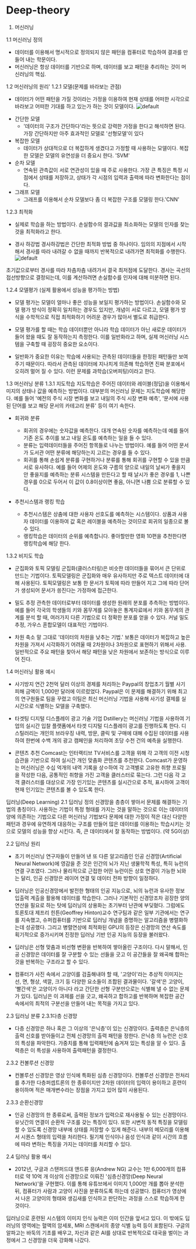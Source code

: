 # Deep-theory
1. 머신러닝

1.1 머신러닝 정의
- 데이터를 이용해서 명시적으로 정의되지 않은 패턴을 컴퓨터로 학습하여 결과를 만들어 내는 학문이다.
- 머신러닝은 항상 데이터를 기반으로 하며, 데이터를 보고 패턴을 추리하는 것이 머신러닝의 핵심.

1.2 머신러닝의 원리'
1.2.1 모델(문제를 바라보는 관점)
- 데이터가 어떤 패턴을 가질 것이라는 가정을 이용하여 현재 상태를 어떠한 시각으로 바라보고 어떠한 기대를 하고 있는가 하는 것이 모델이다.
![default](https://user-images.githubusercontent.com/40047360/43994469-2737733c-9dd8-11e8-981e-4f80c99a7f19.png)

* 간단한 모델
  * '데이터의 구조가 간단하다'라는 뜻으로 강력한 가정을 한다고 해석하면 된다. 가장 간단하지만 아주 효과적인 모델로 '선형모델'이 있다
* 복잡한 모델
  * 데이터가 상대적으로 더 복잡하게 생겼다고 가정할 때 사용하는 모델이다. 복잡한 모델은 모델의 유연성을 더 중요시 한다. 'SVM'
* 순차 모델
  * 연속된 관측값이 서로 연관성이 있을 때 주로 사용한다. 가장 큰 특징은 특정 시점에서 상태를 저장하고, 상태가 각 시점의 입력과 출력에 따라 
    변화한다는 점이다.
* 그래프 모델
  * 그래프를 이용해서 순차 모델보다 좀 더 복잡한 구조를 모델링 한다.'CNN'


1.2.3 최적화
- 실제로 학습을 하는 방법이다. 손실함수의 결과값을 최소화하는 모델의 인자를 찾는 것을 최적화라고 한다.

* 경사 하강법
경사하강법은 간단한 최적화 방법 중 하나이다. 임의의 지점에서 시작해서 경사를 따라 내려갈 수 없을 때까지 반복적으로 내려가면 최적화를 수행한다.
![default](https://user-images.githubusercontent.com/40047360/43995070-96556468-9de2-11e8-84c8-27f3e73b5ae9.png)

초기값으로부터 경사를 따라 차츰차츰 내려가서 결국 최저점에 도달한다. 경사는 곡선의 접선방향으로 결정되는데, 이를 계산하려면 손실함수를 인자에 대해 미분하면 된다.

1.2.4 모델평가 (실제 활용에서 성능을 평가하는 방법)
- 모델 평가는 모델이 얼마나 좋은 성능을 보일지 평가하는 방법이다. 손실함수와 모델 평가 방식이 정확히 일치하는 경우도 있지만, 개념이 서로 다르고, 
  모델 평가 방식을 수학적으로 직접 최적화하기 어려운 경우가 많아서 별도로 취급한다.

- 모델 평가를 할 때는 학습 데이터뿐만 아니라 학습 데이터가 아닌 새로운 데이터가 들어 왔을 때도 잘 동작하는지 측정한다. 이를 일반화라고 하며, 실제 
  머신러닝 시스템을 구축할 때 굉장히 중요한 요소이다.

 - 일반화가 중요한 이유는 학습에 사용되는 관측된 데이터들을 한정된 패턴들만 보여주기 때문이다. 따라서 관측된 데이터에 지나치게 의존해 학습하면 진짜 
   분포에서 오히려 멀어 질 수 있다. 이런 문제를 과학습(오버피팅)이라고 한다.

1.3 머신러닝 분류
1.3.1 지도학습
지도학습은 주어진 데이터와 레이블(정답)을 이용해서 미지의 상태나 값을 예측하는 방법이다. 대부분의 머신러닝 문제는 지도학습에 해당한다. 예를 들어 '예전의 주식 시장 변화를 보고 내일의 주식 시장 변화 예측', '문서에 사용된 단어를 보고 해당 문서의 카테고리 분류' 등이 여기 속한다.

* 회귀와 분류
  * 회귀의 경우에는 숫자값을 예측한다. 대개 연속된 숫자를 예측하는데 예를 들어 기존 온도 추이를 보고 내일 온도를 예측하는 일을 들 수 있다.
  * 분류는 입력데이터들을 주어진 항목들로 나누는 방법이다. 예를 들어 어떤 문서가 도서관 어떤 분류에 해당하는지 고르는 경우를 들 수 있다.
  * 회귀를 통해 손쉽게 분류를 구현하거나 분류를 통해 회귀를 구현할 수 있을 만큼 서로 유사하다. 예를 들어 어제의 온도와 구름의 양으로 내일의 날씨가 
    좋을지 안 좋을지를 예측하는 분류 시스템을 만든다고 할 때 날시가 좋은 경우를 1, 나쁜 경우를 0으로 두어서 이 값이 0.8이상이면 좋음, 아니면 나쁨
    으로 분류할 수 있다.

* 추천시스템과 랭킹 학습
  * 추천시스템은 상춤에 대한 사용자 선호도를 예측하는 시스템이다. 상품과 사용자 데이터를 이용하여 값 혹은 레이블을 예측하는 것이므로 회귀의 
     일종으로 볼 수 있다.
  * 랭킹학습은 데이터의 순위를 예측합니다. 좋아할만한 영화 10편을 추천한다면 랭킹학습에 해당 한다.

1.3.2 비지도 학습
* 군집화와 토픽 모델링
군집화(클러스터링)은 비슷한 데이터들을 묶어서 큰 단위로 만드는 기법이다. 
토픽모델링은 군집화와 매우 유사하지만 주로 텍스트 데이터에 대해 사용된다. 토픽모델링은 보통 한 문서가 토픽에 따라 만들어 지고 그에 따라 단어가 생성되어 문서가 씅진다는 가정하에 접근한다.

* 밀도 추정
관측한 데이터로부터 데이터를 생성한 원래의 분포를 추측하는 방법이다. 예를 들어 각국의 학생들의 키와 몸무게를 모아놓은 통계자료에서 키와 몸무게의 관계를 분석 할 때, 여러가지 다른 기법으로 더 정확한 분포를 얻을 수 있다. 커널 밀도 추정, 가우스 혼합모델이 대표적인 기법이다.

* 차원 축소
말 그대로 '데이터의 차원을 낮추는 기법.' 보통은 데이터가 복잡하고 높은 차원을 가져서 시각화하기 어려울 때 2차원이나 3차원으로 표현하기 위해서 사용. 일반적으로 주요 패턴을 찾아서 해당 패턴을 낮은 차원에서 보존하는 방식으로 이루어 진다.

1.4 머신러닝 활용 예시

* 사기방지
연간 2천억 달러 이상의 경제를 처리하는 Paypal의 창업초기 월별 사기 피해 금액이 1,000만 달러에 이르렀었다. Paypal은 이 문제를 해결하기 위해 최고의 연구원들로 팀을 꾸렸고 이팀은 최신 머신러닝 기법을 사용해 사기성 결제를 실시간으로 식별하는 모델을 구축했다.

* 타겟팅 디지털 디스플레이
광고 기술 기업 Dstillery는 머신러닝 기법을 사용하여 기업의 실시간 입찰 플랫폼에서 타겟 디지털 디스플레이 광고를 진행하도록 한다. 디스틸러리는 개인의 브라우징 내력, 방문, 클릭 및 구매에 대해 수집된 데이터를 사용하여 한번에 수백 개의 광고 캠페인을 처리하여 초당 수천 건의 예측을 실행한다.

* 콘텐츠 추천
Comcast는 인터랙티브 TV서비스를 고객을 위해 각 고객의 이전 시청 습관을 기반으로 하여 실시간 개인 맞춤화 콘텐츠를 추천한다. Comcast가 운영하는 머신러닝은 수십 억개의 내역 기록을 상ㅇ하여 각 고객별로 고유한 취향 프로필을 작성한 다음, 공통적인 취향을 가진 고객을 클러스터로 묶는다. 그런 다음 각 고객 클러스터를 대상으로 가장 인기있는 콘텐츠를 실시간으로 추적, 표시하여 고객이 현재 인기있는 콘텐츠를 볼 수 있도록 한다.

딥러닝(Deep Learning)
2.1 딥러닝 정의 
신경망을 층층이 쌓아서 문제를 해결하는 기법의 총칭이다. 사용하는 기법이 특정 형태를 가지는 것을 말하는 것으로 이는 데이터의 양에 의존하는 기법으로 다른 머신러닝 기법보다 문제에 대한 가정이 적은 대신 다양한 패턴과 경우에 유연하게 대응하는 구조를 만들어 많은 데이터를 이용하는 학습시키는 것으로 모델의 성능을 향상 시킨다. 즉, 큰 데이터에서 잘 동작하는 방법이다. (약 5G이상)

2.2 딥러닝 원리
- 초기 머신러닝 연구자들이 만들어 낸 또 다른 알고리즘인 인공 신경망(Artificial Neural Network)에 영감을 준 것은 인간의 뇌가 지닌 생물학적 특성, 
  특히 뉴런의 연결 구조였다. 그러나 물리적으로 근접한 어떤 뉴런이든 상호 연결이 가능한 뇌와는 달리, 인공 신경망은 레이어 연결 및 데이터 전파 방향이 
  일정하다.

- 딥러닝은 인공신경망에서 발전한 형태의 인공 지능으로, 뇌의 뉴런과 유사한 정보 입출력 계츨을 활용해 데이터를 학습한다. 그러나 기본적인 신경망조차 
  굉장한 양의 연산을 필요로 하는 탓에 딥러닝의 상용화는 초기부터 난관에 부딪혔다. 그럼에도 토론토대 제프리 힌튼(Geoffrey Hinton)교수 연구팀과 같은 
  일부 기관에서는 연구를 지속했고, 슈퍼컴퓨터를 기반으로 딥러닝 개념을 증명하는 알고리즘을 병렬화하는데 성공했다. 그리고 병렬연상에 최적화된 GPU의 
  등장은 신경망의 연산 속도를 획기적으로 증가시키며 진정한 딥러닝 기반 인공 지능의 등장을 불러왔다.

- 딥러닝은 선형 맞춤과 비선형 변환을 반복하여 쌓아올린 구조이다. 다시 말해서, 인공 신경망은 데이터를 잘 구분할 수 있는 선들을 긋고 이 공간들을 
  잘 왜곡해 합하는 것을 반복하는 구조라고 할 수 있다.

- 컴퓨터가 사진 속에서 고양이를 검출해내야 할 때, '고양이'라는 추상적 이미지는 선, 면, 형상, 색깔, 크기 등 다양한 요소들이 조합된 결과물이다. 
  '갈색'은 고양이, '빨간색'은 고양이가 아니다 라고 간단한 선형 구분만으로는 식별해 낼 수 없는 문제가 있다. 딥러닝은 이 과제를 선을 긋고, 
  왜곡하고 합하고를 반복하며 복잡한 공간 속에서의 최적의 구분선을 만들어 내는 목적을 가지고 있다.

2.3 딥러닝 분류
2.3.1다층 신경망
 - 다층 신경망은 하나 혹은 그 이상의 '은닉층'이 있는 신경망이다. 출력층은 은닉층의 출력 신호를 받아들이고 전체 신경망의 출력 패턴을 정한다. 
   은닉층 의 뉴런은 신호의 특성을 파악한다. 가중치를 통해 입력패턴에 숨겨져 있는 특성을 알 수 있다. 출력층은 이 특성을 사용하여 출력패턴을 
   결정한다.

2.3.2 컨볼루션 신경망
- 컨볼루션 신경망은 영상 인식에 특화된 심층 신경망이다. 컨볼루션 신경망은 전처리를 추가한 다층퍼셉트론의 한 종류이지만 2차원 데이터의 입력이 
  용이하고 훈련이 용이하며 적은 매개변수라는 장점을 가지고 있어 많이 사용된다.

2.3.3 순환신경망
- 인공 신경망의 한 종류로써, 출력된 정보가 입력으로 재사용될 수 있는 신경망이다. 유닛간의 연결이 순환적 구조를 갖는 특징이 있다. 또한 시변적 동적 
  특징을 모델링할 수 있도록 신경망 내부에 상태를 저장할 수 있게 해준다. 내부의 메모리를 이용해서 시퀀스 형태의 입력을 처리한다. 필기체 인식이나 
  음성 인식과 같이 시간의 흐름에 따라 변하는 특징을 가지는 데이터를 처리할 수 있다.

2.4 딥러닝 활용 예시
- 2012년, 구글과 스탠퍼드대 앤드류 응(Andrew NG) 교수는 1만 6,000개의 컴퓨터로 약 10억 개 이상의 신경망으로 이뤄진 
  '심층신경망(Deep Neural Network)'을 구현했다. 이를 통해 유튜브에서 이미지 1,000만 개를 뽑아 분석한 뒤, 컴퓨터가 사람과 고양이 사진을 
  분류하도록 하는데 성공했다. 컴퓨터가 영상에서 나온 고양이의 형태와 생김새를 인식하고 판단하는 과정을 스스로 학습하게 한 것이다.

딥러닝으로 훈련된 시스템의 이미지 인식 능력은 이미 인간을 앞서고 있다. 이 밖에도 딥러닝의 영역에는 혈액의 암세포, MRI 스캔에서의 종양 식별 능력 등이 포함된다. 구글의 알파고는 바둑의 기초를 배우고, 자신과 같은 AI를 상대로 반복적으로 대국을 벌이는 과정에서 그 신경망을 더욱 강화해 나갔다.
